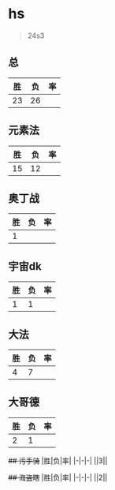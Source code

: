 # hs

> 24s3

## 总
|胜|负|率|
|-|-|-|
|23|26||

## 元素法
|胜|负|率|
|-|-|-|
|15|12||

## 奥丁战
|胜|负|率|
|-|-|-|
|1|||

## 宇宙dk
|胜|负|率|
|-|-|-|
|1|1||

## 大法
|胜|负|率|
|-|-|-|
|4|7||

## 大哥德
|胜|负|率|
|-|-|-|
|2|1||

~~## 污手骑~~
|胜|负|率|
|-|-|-|
||3||

~~## 海盗瞎~~
|胜|负|率|
|-|-|-|
||2||
